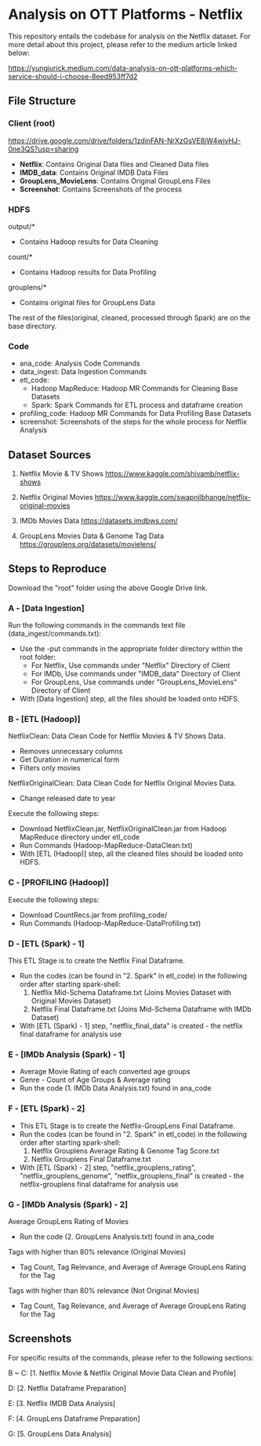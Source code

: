 # Analysis on OTT Platforms - Netflix
This repository entails the codebase for analysis on the Netflix dataset. For more detail about this project, please refer to the medium article linked below:

https://yungjurick.medium.com/data-analysis-on-ott-platforms-which-service-should-i-choose-8eed953ff7d2

## File Structure

### Client (root)

https://drive.google.com/drive/folders/1zdinFAN-NrXzGsVE8jW4wjyHJ-0ne3QS?usp=sharing

* **Netflix**: Contains Original Data files and Cleaned Data files
* **IMDB_data**: Contains Original IMDB Data Files
* **GroupLens_MovieLens**: Contains Original GroupLens Files
* **Screenshot**: Contains Screenshots of the process

### HDFS
output/*
* Contains Hadoop results for Data Cleaning

count/*
* Contains Hadoop results for Data Profiling

grouplens/*
* Contains original files for GroupLens Data
  
The rest of the files(original, cleaned, processed through Spark) are on the base directory.

### Code
- ana_code: Analysis Code Commands
- data_ingest: Data Ingestion Commands
- etl_code:
  - Hadoop MapReduce: Hadoop MR Commands for Cleaning Base Datasets
  - Spark: Spark Commands for ETL process and dataframe creation
- profiling_code: Hadoop MR Commands for Data Profiling Base Datasets
- screenshot: Screenshots of the steps for the whole process for Netflix Analysis




## Dataset Sources

1. Netflix Movie & TV Shows
https://www.kaggle.com/shivamb/netflix-shows

2. Netflix Original Movies
https://www.kaggle.com/swapnilbhange/netflix-original-movies

3. IMDb Movies Data
https://datasets.imdbws.com/

4. GroupLens Movies Data & Genome Tag Data
https://grouplens.org/datasets/movielens/


## Steps to Reproduce

Download the "root" folder using the above Google Drive link.

### A - [Data Ingestion]
Run the following commands in the commands text file (data_ingest/commands.txt):
- Use the -put commands in the appropriate folder directory within the root folder:
  - For Netflix, Use commands under "Netflix" Directory of Client
  - For IMDb, Use commands under "IMDB_data" Directory of Client
  - For GroupLens, Use commands under "GroupLens_MovieLens" Directory of Client
- With [Data Ingestion] step, all the files should be loaded onto HDFS.


### B - [ETL (Hadoop)]
NetflixClean: Data Clean Code for Netflix Movies & TV Shows Data.
  - Removes unnecessary columns
  - Get Duration in numerical form
  - Filters only movies

NetflixOriginalClean: Data Clean Code for Netflix Original Movies Data.
  - Change released date to year

Execute the following steps:
- Download NetflixClean.jar, NetflixOriginalClean.jar from Hadoop MapReduce directory under etl_code
- Run Commands (Hadoop-MapReduce-DataClean.txt)
- With [ETL (Hadoop)] step, all the cleaned files should be loaded onto HDFS.


### C - [PROFILING (Hadoop)]
Execute the following steps:
- Download CountRecs.jar from profiling_code/
- Run Commands (Hadoop-MapReduce-DataProfiling.txt)


### D - [ETL (Spark) - 1]
This ETL Stage is to create the Netflix Final Dataframe.
- Run the codes (can be found in "2. Spark" in etl_code) in the following order after starting spark-shell:
  1. Netflix Mid-Schema Dataframe.txt (Joins Movies Dataset with Original Movies Dataset)
  2. Netflix Final Dataframe.txt (Joins Mid-Schema Dataframe with IMDb Dataset)
- With [ETL (Spark) - 1] step, "netflix_final_data" is created - the netflix final dataframe for analysis use

### E - [IMDb Analysis (Spark) - 1]
- Average Movie Rating of each converted age groups
- Genre - Count of Age Groups & Average rating
- Run the code (1. IMDb Data Analysis.txt) found in ana_code

### F - [ETL (Spark) - 2]
- This ETL Stage is to create the Netflix-GroupLens Final Dataframe.
- Run the codes (can be found in "2. Spark" in etl_code) in the following order after starting spark-shell:
  1. Netflix Grouplens Average Rating & Genome Tag Score.txt
  2. Netflix Grouplens Final Dataframe.txt
- With [ETL (Spark) - 2] step, "netflix_grouplens_rating", "netflix_grouplens_genome", "netflix_grouplens_final" is created - the netflix-grouplens final dataframe for analysis use

### G - [IMDb Analysis (Spark) - 2]
Average GroupLens Rating of Movies
- Run the code (2. GroupLens Analysis.txt) found in ana_code

Tags with higher than 80% relevance (Original Movies)
- Tag Count, Tag Relevance, and Average of Average GroupLens Rating for the Tag

Tags with higher than 80% relevance (Not Original Movies)
- Tag Count, Tag Relevance, and Average of Average GroupLens Rating for the Tag

## Screenshots

For specific results of the commands, please refer to the following sections:

B ~ C: [1. Netflix Movie & Netflix Original Movie Data Clean and Profile]

D: [2. Netflix Dataframe Preparation]

E: [3. Netflix IMDB Data Analysis]

F: [4. GroupLens Dataframe Preparation]

G: [5. GroupLens Data Analysis]
